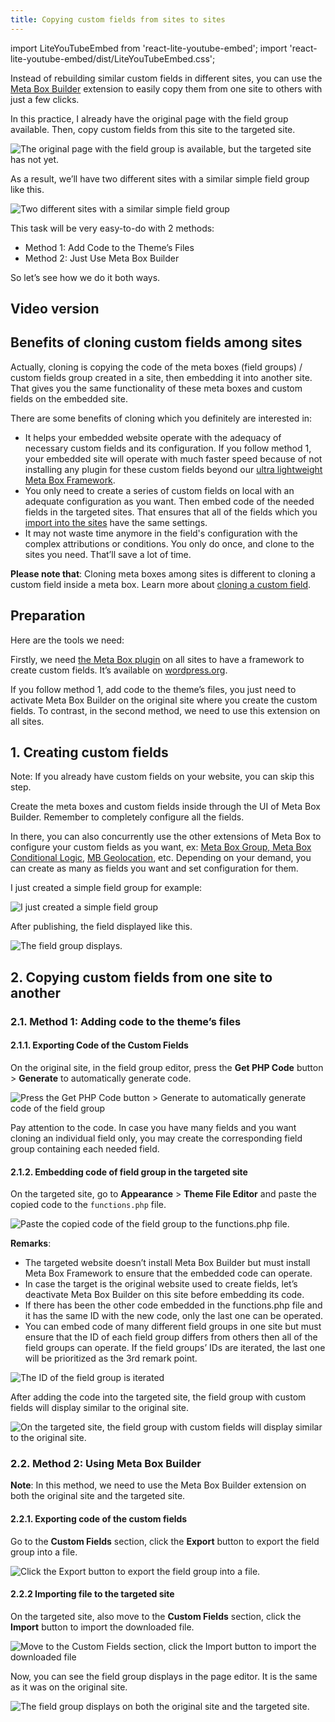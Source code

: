 ```yaml
---
title: Copying custom fields from sites to sites
---
```

import LiteYouTubeEmbed from 'react-lite-youtube-embed';
import 'react-lite-youtube-embed/dist/LiteYouTubeEmbed.css';

Instead of rebuilding similar custom fields in different sites, you can use the [Meta Box Builder](https://metabox.io/plugins/meta-box-builder/) extension to easily copy them from one site to others with just a few clicks.

In this practice, I already have the original page with the field group available. Then, copy custom fields from this site to the targeted site.

![The original page with the field group is available, but the targeted site has not yet.](https://i.imgur.com/N0IQOgB.png)

As a result, we’ll have two different sites with a similar simple field group like this.

![Two different sites with a similar simple field group](https://i.imgur.com/iQCmPqH.png)

This task will be very easy-to-do with 2 methods:

* Method 1: Add Code to the Theme’s Files
* Method 2: Just Use Meta Box Builder

So let’s see how we do it both ways.

## Video version

<LiteYouTubeEmbed id='0_AOradkfyo'/>

## Benefits of cloning custom fields among sites

Actually, cloning is copying the code of the meta boxes (field groups) / custom fields group created in a site, then embedding it into another site. That gives you the same functionality of these meta boxes and custom fields on the embedded site.

There are some benefits of cloning which you definitely are interested in:

* It helps your embedded website operate with the adequacy of necessary custom fields and its configuration. If you follow method 1, your embedded site will operate with much faster speed because of not installing any plugin for these custom fields beyond our [ultra lightweight Meta Box Framework](https://wordpress.org/plugins/meta-box/).
* You only need to create a series of custom fields on local with an adequate configuration as you want. Then embed code of the needed fields in the targeted sites. That ensures that all of the fields which you [import into the sites](https://docs.metabox.io/tutorials/export-import-custom-fields-meta-box-builder/) have the same settings.
* It may not waste time anymore in the field's configuration with the complex attributions or conditions. You only do once, and clone to the sites you need. That’ll save a lot of time.

**Please note that**:
 Cloning meta boxes among sites is different to cloning a custom field inside a meta box. Learn more about [cloning a custom field](https://docs.metabox.io/cloning-fields/).

## Preparation

Here are the tools we need:

Firstly, we need  [the Meta Box plugin](https://wordpress.org/plugins/meta-box/) on all sites to have a framework to create custom fields. It’s available on [wordpress.org](https://wordpress.org/plugins/meta-box/).

If you follow method 1, add code to the theme’s files, you just need to activate Meta Box Builder on the original site where you create the custom fields. To contrast, in the second method, we need to use this extension on all sites.

## 1. Creating custom fields

Note: If you already have custom fields on your website, you can skip this step.

Create the meta boxes and custom fields inside through the UI of Meta Box Builder. Remember to completely configure all the fields.

In there, you can also concurrently use the other extensions of Meta Box to configure your custom fields as you want, ex: [Meta Box Group](https://docs.metabox.io/extensions/meta-box-group/),[ Meta Box Conditional Logic](https://metabox.io/plugins/meta-box-conditional-logic/), [MB Geolocation](https://docs.metabox.io/extensions/meta-box-geolocation/), etc. Depending on your demand, you can create as many as fields you want and set configuration for them.

I just created a simple field group for example:

![I just created a simple field group](https://i.imgur.com/ucqWsSt.png)

After publishing, the field displayed like this.

![The field group displays.](https://i.imgur.com/ZwcWR4F.png)

## 2. Copying custom fields from one site to another

### 2.1. Method 1:  Adding code to the theme’s files

#### 2.1.1. Exporting Code of the Custom Fields

On the original site, in the field group editor, press the **Get PHP Code** button > **Generate** to automatically generate code.

![Press the Get PHP Code button > Generate to automatically generate code of the field group](https://i.imgur.com/krezr9O.png)

Pay attention to the code. In case you have many fields and you want cloning an individual field only, you may create the corresponding field group containing each needed field.

#### 2.1.2. Embedding code of field group in the targeted site

On the targeted site, go to **Appearance** > **Theme File Editor** and paste the copied code to the `functions.php` file.

![Paste the copied code of the field group to the functions.php file.](https://i.imgur.com/kq3yMwE.png)

**Remarks**:

* The targeted website doesn’t install Meta Box Builder but must install Meta Box Framework to ensure that the embedded code can operate.
* In case the target is the original website used to create fields, let’s deactivate Meta Box Builder on this site before embedding its code.
* If there has been the other code embedded in the functions.php file and it has the same ID with the new code, only the last one can be operated.
* You can embed code of many different field groups in one site but must ensure that the ID of each field group differs from others then all of the field groups can operate. If the field groups’ IDs are iterated, the last one will be prioritized as the 3rd remark point.

![The ID of the field group is iterated](https://i.imgur.com/Zu3A52x.png)

After adding the code into the targeted site, the field group with custom fields will display similar to the original site.

![On the targeted site, the field group with custom fields will display similar to the original site.](https://i.imgur.com/iQCmPqH.png)

### 2.2. Method 2: Using Meta Box Builder

**Note**: In this method, we need to use the Meta Box Builder extension on both the original site and the targeted site.

#### 2.2.1. Exporting code of the custom fields

Go to the **Custom Fields** section, click the **Export** button to export the field group into a file.

![Click the Export button to export the field group into a file.](https://i.imgur.com/8VJUbDL.png)

#### 2.2.2 Importing file to the targeted site

On the targeted site, also move to the **Custom Fields** section, click the **Import** button to import the downloaded file.

![Move to the Custom Fields section, click the Import button to import the downloaded file](https://i.imgur.com/bGLyicp.png)

Now, you can see the field group displays in the page editor. It is the same as it was on the original site.

![The field group displays on both the original site and the targeted site.](https://i.imgur.com/iQCmPqH.png)
